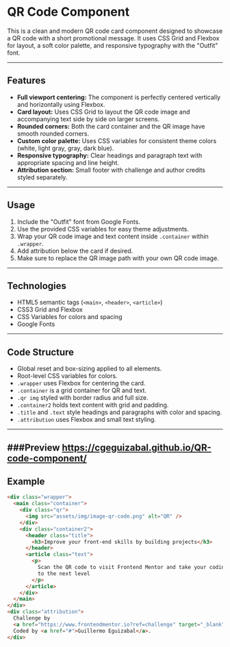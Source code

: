 # QR Code Component

This is a clean and modern QR code card component designed to showcase a QR code with a short promotional message. It uses CSS Grid and Flexbox for layout, a soft color palette, and responsive typography with the "Outfit" font.

---

## Features

- **Full viewport centering:** The component is perfectly centered vertically and horizontally using Flexbox.
- **Card layout:** Uses CSS Grid to layout the QR code image and accompanying text side by side on larger screens.
- **Rounded corners:** Both the card container and the QR image have smooth rounded corners.
- **Custom color palette:** Uses CSS variables for consistent theme colors (white, light gray, gray, dark blue).
- **Responsive typography:** Clear headings and paragraph text with appropriate spacing and line height.
- **Attribution section:** Small footer with challenge and author credits styled separately.

---

## Usage

1. Include the "Outfit" font from Google Fonts.
2. Use the provided CSS variables for easy theme adjustments.
3. Wrap your QR code image and text content inside `.container` within `.wrapper`.
4. Add attribution below the card if desired.
5. Make sure to replace the QR image path with your own QR code image.

---

## Technologies

- HTML5 semantic tags (`<main>`, `<header>`, `<article>`)
- CSS3 Grid and Flexbox
- CSS Variables for colors and spacing
- Google Fonts

---

## Code Structure

- Global reset and box-sizing applied to all elements.
- Root-level CSS variables for colors.
- `.wrapper` uses Flexbox for centering the card.
- `.container` is a grid container for QR and text.
- `.qr img` styled with border radius and full size.
- `.container2` holds text content with grid and padding.
- `.title` and `.text` style headings and paragraphs with color and spacing.
- `.attribution` uses Flexbox and small text styling.

---
###Preview
https://cgeguizabal.github.io/QR-code-component/
---

## Example

```html
<div class="wrapper">
  <main class="container">
    <div class="qr">
      <img src="assets/img/image-qr-code.png" alt="QR" />
    </div>
    <div class="container2">
      <header class="title">
        <h3>Improve your front-end skills by building projects</h3>
      </header>
      <article class="text">
        <p>
          Scan the QR code to visit Frontend Mentor and take your coding skills
          to the next level
        </p>
      </article>
    </div>
  </main>
</div>
<div class="attribution">
  Challenge by
  <a href="https://www.frontendmentor.io?ref=challenge" target="_blank">Frontend Mentor</a>.
  Coded by <a href="#">Guillermo Eguizabal</a>.
</div>
